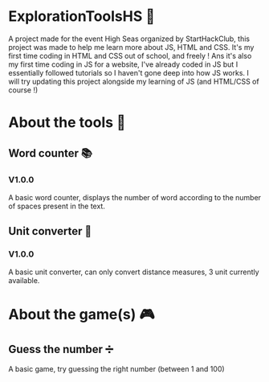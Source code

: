 # ExplorationToolsHS 🧭
A project made for the event High Seas organized by StartHackClub, this project was made to help me learn more about JS, HTML and CSS.
It's my first time coding in HTML and CSS out of school, and freely ! Ans it's also my first time coding in JS for a website, I've already coded in JS but I essentially followed tutorials so I haven't gone deep into how JS works.
I will try updating this project alongside my learning of JS (and HTML/CSS of course !)
# About the tools 🔧
## Word counter 📚
### V1.0.0
A basic word counter, displays the number of word according to the number of spaces present in the text.
## Unit converter 📏 
### V1.0.0
A basic unit converter, can only convert distance measures, 3 unit currently available.
# About the game(s) 🎮
## Guess the number ➗
A basic game, try guessing the right number (between 1 and 100)
